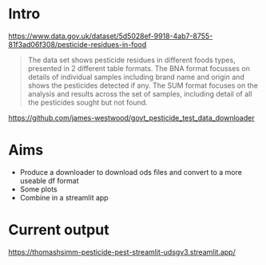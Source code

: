 # Intro

https://www.data.gov.uk/dataset/5d5028ef-9918-4ab7-8755-81f3ad06f308/pesticide-residues-in-food

> The data set shows pesticide residues in different foods types, presented in 2 different table formats. The BNA format focusses on details of individual samples  including brand name and origin and shows the pesticides detected if any. The SUM format focuses on the analysis and results across the set of samples, including detail of all the pesticides sought but not found.
  
https://github.com/james-westwood/govt_pesticide_test_data_downloader

# Aims

- Produce a downloader to download ods files and convert to a more useable df format
- Some plots 
- Combine in a streamlit app

# Current output

https://thomashsimm-pesticide-pest-streamlit-udsgv3.streamlit.app/

